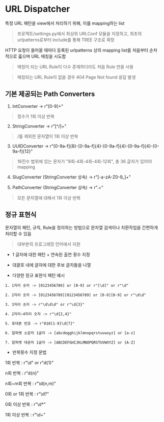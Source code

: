 
# URL Dispatcher

특정 URL 패턴을 view에서 처리하기 위해, 이를 mapping하는 list 

> 프로젝트/settings.py에서 최상위 URLConf 모듈을 지정하고, 최초의 urlpatterns로부터 include를 통해 TREE 구조로 확장

HTTP 요청이 들어올 때마다 등록된 urlpatterns 상의 mapping list를 처음부터 순차적으로 훓으며 URL 매칭을 시도함

> 매칭이 되는 URL Rule이 다수 존재하더라도 처음 Rule 만을 사용

> 매칭되는 URL Rule이 없을 경우 404 Page Not found 응답 발생

## 기본 제공되는 Path Converters

1. IntConverter -> r"[0-9]+"

> 정수가 1회 이상 반복

2. StringConverter ->  r"[^/]+"

> /를 제외한 문자열이 1회 이상 반복

3. UUIDConverter -> r"[0-9a-f]{8}-[0-9a-f]{4}-[0-9a-f]{4}-[0-9a-f]{4}-[0-9a-f]{12}"

> 16진수 범위에 있는 문자가 "8회-4회-4회-4회-12회", 총 36 글자가 있어야 mapping

4. SlugConverter (StringConverter 상속) -> r"[-a-zA-Z0-9_]+"

5. PathConverter (StringConverter 상속) -> r".+"

> 모든 문자열에 대해서 1회 이상 반복

## 정규 표현식

문자열의 패턴, 규칙, Rule을 정의하는 방법으로 문자열 검색이나 치환작업을 간편하게 처리할 수 있음

> 대부분의 프로그래밍 언어에서 지원

- 1 글자에 대한 패턴 + 연속된 출연 횟수 지정

- 대괄호 내에 글자에 대한 후보 글자들을 나열

* 다양한 정규 표현식 패턴 예시

```
1. 1자리 숫자 -> [0123456789] or [0-9] or r"[\d]" or r"\d"

2. 2자리 숫자 -> [0123456789][0123456789] or [0-9][0-9] or r"\d\d"

3. 3자리 숫자 -> r"\d\d\d" or r"\d{3}"

4. 2자리~4자리 숫자 -> r"\d{2,4}"

5. 휴대폰 번호 -> r"010[1-9]\d{7}"

6. 알파벳 소문자 1글자 -> [abcdegghijklmnopqrstuvwxyz] or [a-z]

7. 알파벳 대문자 1글자 -> [ABCDEFGHIJKLMNOPQRSTUVWXYZ] or [A-Z]
```

* 반복횟수 지정 문법

1회 반복 : r"\d" or r"d{1}"

n회 반복 : r"d{n}"

n회~m회 반복 : r"\d{n,m}"

0회 or 1회 반복 : r"\d?"

0회 이상 반복 : r"\d*"

1회 이상 반복 : r"\d+"





